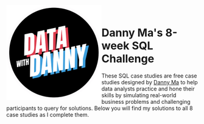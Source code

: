 <a href="https://8weeksqlchallenge.com/"> <img align="left" width="250" height="250" src="https://github.com/ChrisF03/Danny-Ma-SQL-Case-Studies-/blob/main/data-with-danny-logo-removebg-preview.png"></a>
<br>
# Danny Ma's 8-week SQL Challenge
These SQL case studies are free case studies designed by [Danny Ma](https://8weeksqlchallenge.com/) to help data analysts practice and hone their skills by simulating real-world business problems and challenging participants to query for solutions. Below you will find my solutions to all 8 case studies as I complete them.
